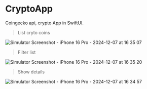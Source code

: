 # CryptoApp
Coingecko api, crypto App in SwiftUI.


>List cryto coins 
>
![Simulator Screenshot - iPhone 16 Pro - 2024-12-07 at 16 35 07](https://github.com/user-attachments/assets/d629dd41-bb62-457c-8e1d-adc7e60e78bc)

> Filter list
> 
![Simulator Screenshot - iPhone 16 Pro - 2024-12-07 at 16 35 20](https://github.com/user-attachments/assets/f54ee64a-ad0f-4d0b-94f5-044e39b67762)


> Show details
>
![Simulator Screenshot - iPhone 16 Pro - 2024-12-07 at 16 34 57](https://github.com/user-attachments/assets/1e57ba57-85a6-42bf-b05e-a5bbf0e47ac8)
